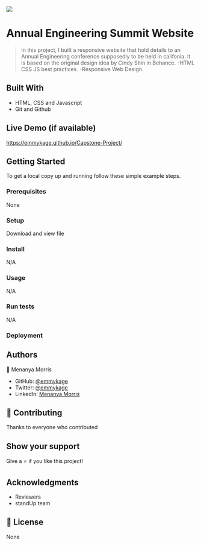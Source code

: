 ![](https://img.shields.io/badge/Microverse-blueviolet)

# Annual Engineering Summit Website

> In this project, I built a responsive website that hold details to an Annual Engineering conference supposedly to be held in califonia. It is based on the original design idea by Cindy Shin in Behance. -HTML CSS JS best practices. -Responsive Web Design.


## Built With

- HTML, CSS and Javascript
- Git and Github


## Live Demo (if available)

https://emmykage.github.io/Capstone-Project/


## Getting Started




To get a local copy up and running follow these simple example steps.

### Prerequisites
  None

### Setup
Download and view file

### Install
N/A

### Usage
N/A

### Run tests
N/A
### Deployment



## Authors

👤 Menanya Morris

- GitHub: [@emmykage](https://github.com/emmykage)
- Twitter: [@emmykage](https://twitter.com/emmykage)
- LinkedIn: [Menanya Morris](https://www.linkedin.com/in/morris-menanya-a51985104/)


## 🤝 Contributing

Thanks to everyone who contributed

## Show your support

Give a ⭐️ if you like this project!

## Acknowledgments

- Reviewers
- standUp team


## 📝 License

None
